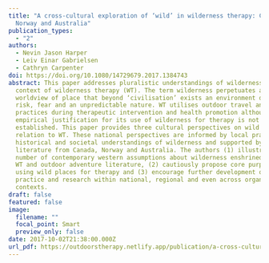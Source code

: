 ```yaml
---
title: "A cross-cultural exploration of ‘wild’ in wilderness therapy: Canada,
  Norway and Australia"
publication_types:
  - "2"
authors:
  - Nevin Jason Harper
  - Leiv Einar Gabrielsen
  - Cathryn Carpenter
doi: https://doi.org/10.1080/14729679.2017.1384743
abstract: This paper addresses pluralistic understandings of wilderness in the
  context of wilderness therapy (WT). The term wilderness perpetuates a modern
  worldview of place that beyond ‘civilisation’ exists an environment defined by
  risk, fear and an unpredictable nature. WT utilises outdoor travel and living
  practices during therapeutic intervention and health promotion although
  empirical justification for its use of wilderness for therapy is not yet
  established. This paper provides three cultural perspectives on wild places in
  relation to WT. These national perspectives are informed by local practices,
  historical and societal understandings of wilderness and supported by related
  literature from Canada, Norway and Australia. The authors (1) illustrate a
  number of contemporary western assumptions about wilderness enshrined in the
  WT and outdoor adventure literature, (2) cautiously propose core purposes for
  using wild places for therapy and (3) encourage further development of WT
  practice and research within national, regional and even across organisational
  contexts.
draft: false
featured: false
image:
  filename: ""
  focal_point: Smart
  preview_only: false
date: 2017-10-02T21:38:00.000Z
url_pdf: https://outdoorstherapy.netlify.app/publication/a-cross-cultural-exploration-of-wild-in-wilderness-therapy-canada-norway-and-australia/7.Harper2018.pdf
---
```

